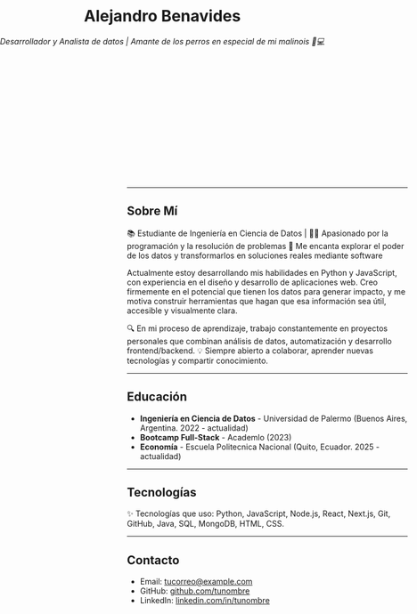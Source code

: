 <!DOCTYPE html>
<html>
<head>

</head>
<body>
<div style="position: relative; width: 300px; height: 300px;">
  <div align="center" width="150" style="position: absolute; top: 0; left: 0; z-index: 1;" >
    <img src="https://capsule-render.vercel.app/api?color=0:1408d0,50:0860d0,100:08c4d0&height=250&section=header&fontSize=30&type=waving&fontColor=fefefe&&animation=fadeIn"
    alt="header" style="position: absolute; top: 0; left: 0; z-index: 1;"/>
    <img src="https://raw.githubusercontent.com/ajbm2003/ajbm2003/main/imagen-removebg-preview.png?auto=compress&cs=tinysrgb&w=600"  tengo asi mi codigo como hago que suba la imagen y se ponga sobre la otra imagen
           alt="Perro Malinois con lentes" 
           width="300" height="300" style="position: absolute; top: 20px; left: 25px; z-index: 2; border-radius: 10px;">
    </div>
  </div>
    <!-- Encabezado con imagen y nombre -->
    <div align="center" style="position: absolute; top: 0; left: 0; z-index: 2;">
      
  <h1>Alejandro Benavides</h1>
      <p><em>Desarrollador y Analista de datos | Amante de los perros en especial de mi malinois 🐶💻</em></p>
    </div>

  <hr>

  <!-- Sobre Mí -->
  <h2>Sobre Mí</h2>
  <p>
   📚 Estudiante de Ingeniería en Ciencia de Datos | 🧑‍💻 Apasionado por la programación y la resolución de problemas
🚀 Me encanta explorar el poder de los datos y transformarlos en soluciones reales mediante software

Actualmente estoy desarrollando mis habilidades en Python y JavaScript, con experiencia en el diseño y desarrollo de aplicaciones web. Creo firmemente en el potencial que tienen los datos para generar impacto, y me motiva construir herramientas que hagan que esa información sea útil, accesible y visualmente clara.

🔍 En mi proceso de aprendizaje, trabajo constantemente en proyectos personales que combinan análisis de datos, automatización y desarrollo frontend/backend.
💡 Siempre abierto a colaborar, aprender nuevas tecnologías y compartir conocimiento.

  </p>

  <hr>

  <!-- Educación -->
  <h2>Educación</h2>
  <ul>
    <li><strong>Ingeniería en Ciencia de Datos</strong> - Universidad de Palermo (Buenos Aires, Argentina. 2022 - actualidad)</li>
    <li><strong>Bootcamp Full-Stack</strong> - Academlo (2023)</li>
    <li><strong>Economía</strong> - Escuela Politecnica Nacional (Quito, Ecuador. 2025 - actualidad)</li>
  </ul>

  <hr>

  <!-- Tecnologías -->
  <h2>Tecnologías</h2>
  <p>
   ✨ Tecnologías que uso: Python, JavaScript,  Node.js, React, Next.js, Git, GitHub, Java, SQL, MongoDB, HTML, CSS.
  </p>

  <hr>

  <!-- Contacto -->
  <h2>Contacto</h2>
  <ul>
    <li>Email: <a href="alejobenavides2003@gmail.com">tucorreo@example.com</a></li>
    <li>GitHub: <a href="https://github.com/ajbm2003">github.com/tunombre</a></li>
    <li>LinkedIn: <a href="https://www.linkedin.com/in/alejandro-benavides-848503265/">linkedin.com/in/tunombre</a></li>
  </ul>

</body>
</html>
